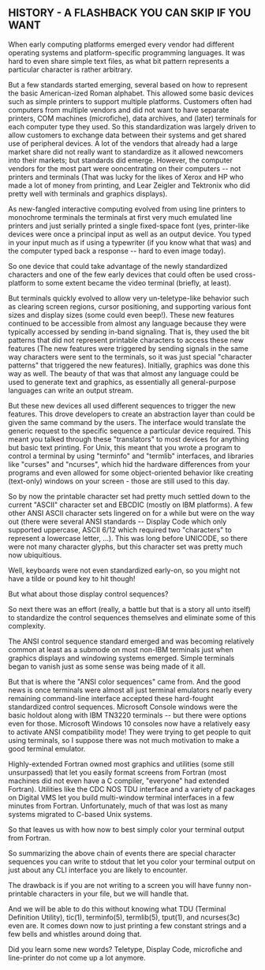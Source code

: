 ## HISTORY - A FLASHBACK YOU CAN SKIP IF YOU WANT

   When early computing platforms emerged every vendor had 
   different operating systems and platform-specific programming
   languages. It was hard to even share simple text files, as what bit
   pattern represents a particular character is rather arbitrary.

   But a few standards started emerging, several based on how to
   represent the basic American-ized Roman alphabet. This allowed
   some basic devices such as simple printers to support multiple
   platforms. Customers often had computers from multiple vendors and
   did not want to have separate printers, COM machines (microfiche),
   data archives, and (later) terminals for each computer type they
   used. So this standardization was largely driven to allow customers to
   exchange data between their systems and get shared use of peripheral
   devices. A lot of the vendors that already had a large market share
   did not really want to standardize as it allowed newcomers into their
   markets; but standards did emerge. However, the computer vendors for
   the most part were ooncentrating on their computers -- not printers
   and terminals (That was lucky for the likes of Xerox and HP who made
   a lot of money from printing, and Lear Zeigler and Tektronix who did
   pretty well with terminals and graphics displays).

   As new-fangled interactive computing evolved from using line printers
   to monochrome terminals the terminals at first very much emulated
   line printers and just serially printed a single fixed-space font
   (yes, printer-like devices were once a principal input as well as an
   output device. You typed in your input much as if using a typewriter
   (if you know what that was) and the computer typed back a response --
   hard to even image today).

   So one device that could take advantage of the newly standardized
   characters and one of the few early devices that could often be used
   cross-platform to some extent became the video terminal (briefly,
   at least).

   But terminals quickly evolved to allow very un-teletype-like behavior
   such as clearing screen regions, cursor positioning, and supporting
   various font sizes and display sizes (some could even beep!).
   These new features continued to be accessible from almost any
   language because they were typically accessed by sending in-band
   signaling. That is, they used the bit patterns that did not represent
   printable characters to access these new features (The new features
   were triggered by sending signals in the same way characters were
   sent to the terminals, so it was just special "character patterns"
   that triggered the new features). Initially, graphics was done this
   way as well. The beauty of that was that almost any language could be
   used to generate text and graphics, as essentially all general-purpose
   languages can write an output stream.

   But these new devices all used different sequences to trigger the new
   features. This drove developers to create an abstraction layer than
   could be given the same command by the users. The interface would
   translate the generic request to the specific sequence a particular
   device required. This meant you talked through these "translators"
   to most devices for anything but basic text printing. For Unix,
   this meant that you wrote a program to control a terminal by using
   "terminfo" and "termlib" interfaces, and libraries like "curses" and
   "ncurses", which hid the hardware differences from your programs
   and even allowed for some object-oriented behavior like creating
   (text-only) windows on your screen - those are still used to this day.

   So by now the printable character set had pretty much settled down to
   the current "ASCII" character set and EBCDIC (mostly on IBM platforms).
   A few other ANSI ASCII character sets lingered on for a while but
   were on the way out (there were several ANSI standards -- Display
   Code which only supported uppercase, ASCII 6/12 which required two
   "characters" to represent a lowercase letter, ...). This was long
   before UNICODE, so there were not many character glyphs, but this
   character set was pretty much now ubiquitious.

   Well, keyboards were not even standardized early-on, so you might
   not have a tilde or pound key to hit though!

   But what about those display control sequences? 

   So next there was an effort (really, a battle but that is a story
   all unto itself) to standardize the control sequences themselves and
   eliminate some of this complexity.

   The ANSI control sequence standard emerged and was becoming relatively
   common at least as a submode on most non-IBM terminals just when
   graphics displays and windowing systems emerged. Simple terminals
   began to vanish just as some sense was being made of it all.

   But that is where the "ANSI color sequences" came from. And the good
   news is once terminals were almost all just terminal emulators nearly
   every remaining command-line interface accepted these hard-fought
   standardized control sequences. Microsoft Console windows were the
   basic holdout along with IBM TN3220 terminals -- but there were
   options even for those. Microsoft Windows 10 consoles now have a
   relatively easy to activate ANSI compatibility mode! They were trying
   to get people to quit using terminals, so I suppose there was not
   much motivation to make a good terminal emulator.

   Highly-extended Fortran owned most graphics and utilities (some still
   unsurpassed) that let you easily format screens from Fortran (most
   machines did not even have a C compiler, "everyone" had extended
   Fortran). Utilities like the CDC NOS TDU interface and a variety of
   packages on Digital VMS let you build multi-window terminal interfaces
   in a few minutes from Fortran. Unfortunately, much of that was lost
   as many systems migrated to C-based Unix systems.

   So that leaves us with how now to best simply color your terminal
   output from Fortran.

   So summarizing the above chain of events there are special character
   sequences you can write to stdout that let you color your terminal
   output on just about any CLI interface you are likely to encounter.

   The drawback is if you are not writing to a screen you will have
   funny non-printable characters in your file, but we will handle that.

   And we will be able to do this without knowing what TDU (Terminal
   Definition Utility), tic(1), terminfo(5), termlib(5), tput(1), and
   ncurses(3c) even are. It comes down now to just printing a few 
   constant strings and a few bells and whistles around doing that.

   Did you learn some new words? Teletype, Display Code, microfiche and
   line-printer do not come up a lot anymore.
